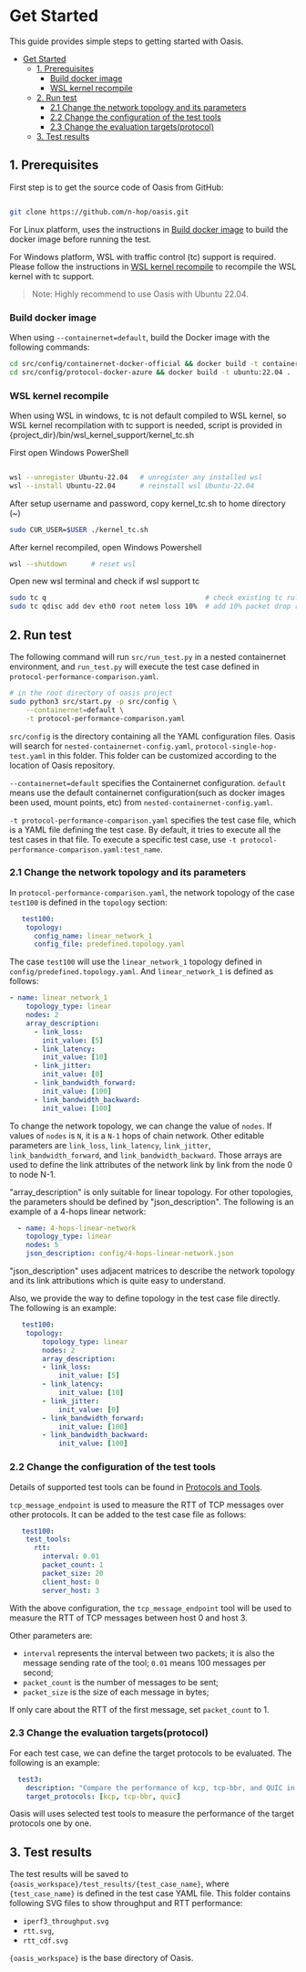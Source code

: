 # Get Started

This guide provides simple steps to getting started with Oasis.

- [Get Started](#get-started)
  - [1. Prerequisites](#1-prerequisites)
    - [Build docker image](#build-docker-image)
    - [WSL kernel recompile](#wsl-kernel-recompile)
  - [2. Run test](#2-run-test)
    - [2.1 Change the network topology and its parameters](#21-change-the-network-topology-and-its-parameters)
    - [2.2 Change the configuration of the test tools](#22-change-the-configuration-of-the-test-tools)
    - [2.3 Change the evaluation targets(protocol)](#23-change-the-evaluation-targetsprotocol)
  - [3. Test results](#3-test-results)

## 1. Prerequisites

First step is to get the source code of Oasis from GitHub:

```bash

git clone https://github.com/n-hop/oasis.git

```

For Linux platform, uses the instructions in [Build docker image](#build-docker-image) to build the docker image before running the test.

For Windows platform, WSL with traffic control (tc) support is required. Please follow the instructions in [WSL kernel recompile](#wsl-kernel-recompile) to recompile the WSL kernel with tc support.

> Note: Highly recommend to use Oasis with Ubuntu 22.04.

### Build docker image

 When using `--containernet=default`, build the Docker image with the following commands:

```bash
cd src/config/containernet-docker-official && docker build -t containernet:latest .
cd src/config/protocol-docker-azure && docker build -t ubuntu:22.04 .
```

### WSL kernel recompile

When using WSL in windows, tc is not default compiled to WSL kernel, so WSL kernel recompilation with tc support is needed, script is provided in {project_dir}/bin/wsl_kernel_support/kernel_tc.sh

First open Windows PowerShell

```bash

wsl --unregister Ubuntu-22.04   # unregister any installed wsl
wsl --install Ubuntu-22.04      # reinstall wsl Ubuntu-22.04
```

After setup username and password, copy kernel_tc.sh to home directory (~)

```bash
sudo CUR_USER=$USER ./kernel_tc.sh
```

After kernel recompiled, open Windows Powershell

```bash
wsl --shutdown      # reset wsl
```

Open new wsl terminal and check if wsl support tc

```bash
sudo tc q                                       # check existing tc rules
sudo tc qdisc add dev eth0 root netem loss 10%  # add 10% packet drop rate to eth0 interface
```

## 2. Run test

The following command will run `src/run_test.py` in a nested containernet environment, and `run_test.py` will execute the test case defined in `protocol-performance-comparison.yaml`.

```bash
# in the root directory of oasis project
sudo python3 src/start.py -p src/config \
    --containernet=default \
    -t protocol-performance-comparison.yaml
```

`src/config` is the directory containing all the YAML configuration files. Oasis will search for `nested-containernet-config.yaml`, `protocol-single-hop-test.yaml` in this folder. This folder can be customized according to the location of Oasis repository.

`--containernet=default` specifies the Containernet configuration. `default` means use the default containernet configuration(such as docker images been used, mount points, etc) from `nested-containernet-config.yaml`.

`-t protocol-performance-comparison.yaml` specifies the test case file, which is a YAML file defining the test case. By default, it tries to execute all the test cases in that file. To execute a specific test case, use `-t protocol-performance-comparison.yaml:test_name`.

### 2.1 Change the network topology and its parameters

In `protocol-performance-comparison.yaml`, the network topology of the case `test100` is defined in the `topology` section:

```yaml
   test100:
    topology:
      config_name: linear_network_1
      config_file: predefined.topology.yaml
```

The case `test100` will use the `linear_network_1` topology defined in `config/predefined.topology.yaml`. And `linear_network_1` is defined as follows:

```yaml
- name: linear_network_1
    topology_type: linear
    nodes: 2
    array_description:
      - link_loss:
        init_value: [5]
      - link_latency:
        init_value: [10]
      - link_jitter:
        init_value: [0]
      - link_bandwidth_forward:
        init_value: [100]
      - link_bandwidth_backward:
        init_value: [100]
```

To change the network topology, we can change the value of `nodes`. If values of `nodes` is `N`, it is a `N-1` hops of chain network. Other editable parameters are `link_loss`, `link_latency`, `link_jitter`, `link_bandwidth_forward`, and `link_bandwidth_backward`. Those arrays are used to define the link attributes of the network link by link from the node 0 to node N-1.

"array_description" is only suitable for linear topology. For other topologies, the parameters should be defined by "json_description". The following is an example of a 4-hops linear network:

```yaml
  - name: 4-hops-linear-network
    topology_type: linear
    nodes: 5
    json_description: config/4-hops-linear-network.json
```

"json_description" uses adjacent matrices to describe the network topology and its link attributions which is quite easy to understand.

Also, we provide the way to define topology in the test case file directly. The following is an example:

```yaml
   test100:
    topology:
        topology_type: linear
        nodes: 2
        array_description:
        - link_loss:
            init_value: [5]
        - link_latency:
            init_value: [10]
        - link_jitter:
            init_value: [0]
        - link_bandwidth_forward:
            init_value: [100]
        - link_bandwidth_backward:
            init_value: [100]
```

### 2.2 Change the configuration of the test tools

Details of supported test tools can be found in [Protocols and Tools](protocols_and_tools.md#2-tools).

`tcp_message_endpoint` is used to measure the RTT of TCP messages over other protocols. It can be added to the test case file as follows:

```yaml
   test100:
    test_tools:
      rtt:
        interval: 0.01
        packet_count: 1
        packet_size: 20
        client_host: 0
        server_host: 3
```

With the above configuration, the `tcp_message_endpoint` tool will be used to measure the RTT of TCP messages between host 0 and host 3.

Other parameters are:

 - `interval` represents the interval between two packets; it is also the message sending rate of the tool; `0.01` means 100 messages per second;
 - `packet_count` is the number of messages to be sent;
 - `packet_size` is the size of each message in bytes;

If only care about the RTT of the first message, set `packet_count` to 1.

### 2.3 Change the evaluation targets(protocol)

For each test case, we can define the target protocols to be evaluated. The following is an example:

```yaml
  test3:
    description: "Compare the performance of kcp, tcp-bbr, and QUIC in a linear network"
    target_protocols: [kcp, tcp-bbr, quic]
```

Oasis will uses selected test tools to measure the performance of the target protocols one by one.

## 3. Test results

The test results will be saved to `{oasis_workspace}/test_results/{test_case_name}`, where `{test_case_name}` is defined in the test case YAML file. This folder contains following SVG files to show throughput and RTT performance:

- `iperf3_throughput.svg`
- `rtt.svg`,
- `rtt_cdf.svg`

`{oasis_workspace}` is the base directory of Oasis.
